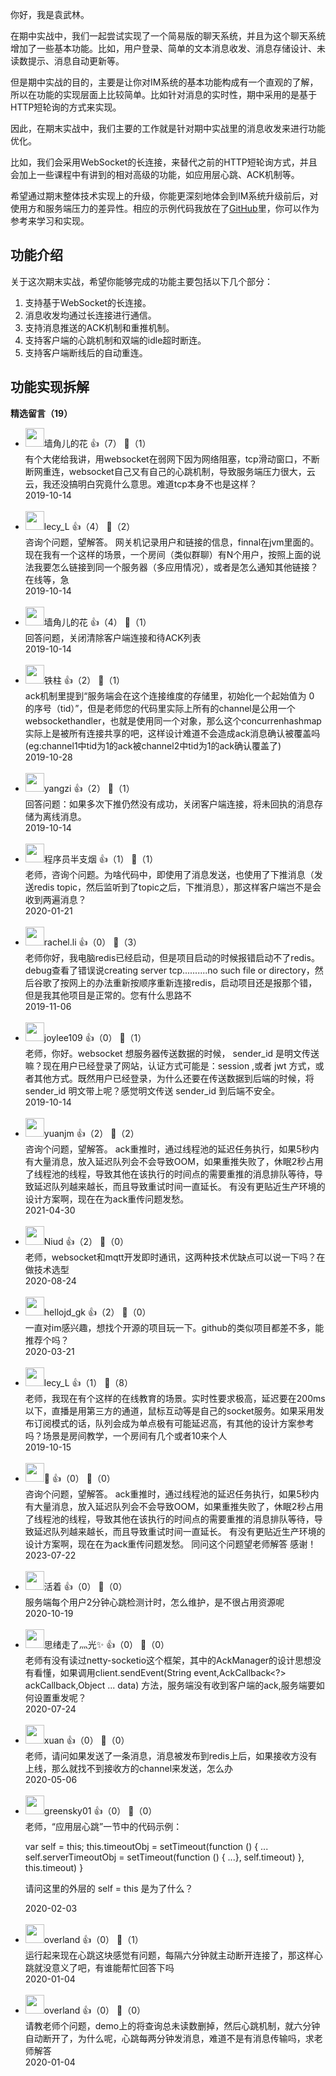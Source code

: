 你好，我是袁武林。

在期中实战中，我们一起尝试实现了一个简易版的聊天系统，并且为这个聊天系统增加了一些基本功能。比如，用户登录、简单的文本消息收发、消息存储设计、未读数提示、消息自动更新等。

但是期中实战的目的，主要是让你对IM系统的基本功能构成有一个直观的了解，所以在功能的实现层面上比较简单。比如针对消息的实时性，期中采用的是基于HTTP短轮询的方式来实现。

因此，在期末实战中，我们主要的工作就是针对期中实战里的消息收发来进行功能优化。

比如，我们会采用WebSocket的长连接，来替代之前的HTTP短轮询方式，并且会加上一些课程中有讲到的相对高级的功能，如应用层心跳、ACK机制等。

希望通过期末整体技术实现上的升级，你能更深刻地体会到IM系统升级前后，对使用方和服务端压力的差异性。相应的示例代码我放在了[GitHub](https://github.com/coldwalker/Sample)里，你可以作为参考来学习和实现。

## 功能介绍

关于这次期末实战，希望你能够完成的功能主要包括以下几个部分：

1. 支持基于WebSocket的长连接。
2. 消息收发均通过长连接进行通信。
3. 支持消息推送的ACK机制和重推机制。
4. 支持客户端的心跳机制和双端的idle超时断连。
5. 支持客户端断线后的自动重连。

## 功能实现拆解
<div><strong>精选留言（19）</strong></div><ul>
<li><img src="" width="30px"><span>墙角儿的花</span> 👍（7） 💬（1）<div>有个大佬给我讲，用websocket在弱网下因为网络阻塞，tcp滑动窗口，不断断网重连，websocket自己又有自己的心跳机制，导致服务端压力很大，云云，我还没搞明白究竟什么意思。难道tcp本身不也是这样？</div>2019-10-14</li><br/><li><img src="https://static001.geekbang.org/account/avatar/00/11/34/eb/d00aedb0.jpg" width="30px"><span>lecy_L</span> 👍（4） 💬（2）<div>咨询个问题，望解答。
网关机记录用户和链接的信息，finnal在jvm里面的。现在我有一个这样的场景，一个房间（类似群聊）有N个用户，按照上面的说法我要怎么链接到同一个服务器（多应用情况），或者是怎么通知其他链接？在线等，急</div>2019-10-14</li><br/><li><img src="" width="30px"><span>墙角儿的花</span> 👍（4） 💬（1）<div>回答问题，关闭清除客户端连接和待ACK列表</div>2019-10-14</li><br/><li><img src="https://static001.geekbang.org/account/avatar/00/12/a3/2b/abb7bfe3.jpg" width="30px"><span>铁柱</span> 👍（2） 💬（1）<div>ack机制里提到“服务端会在这个连接维度的存储里，初始化一个起始值为 0 的序号（tid）”，但是老师您的代码里实际上所有的channel是公用一个websockethandler，也就是使用同一个对象，那么这个concurrenhashmap实际上是被所有连接共享的吧，这样设计难道不会造成ack消息确认被覆盖吗(eg:channel1中tid为1的ack被channel2中tid为1的ack确认覆盖了)</div>2019-10-28</li><br/><li><img src="https://static001.geekbang.org/account/avatar/00/18/40/03/525a1e78.jpg" width="30px"><span>yangzi</span> 👍（2） 💬（1）<div>回答问题：如果多次下推仍然没有成功，关闭客户端连接，将未回执的消息存储为离线消息。</div>2019-10-14</li><br/><li><img src="https://static001.geekbang.org/account/avatar/00/12/c7/f5/108cd83b.jpg" width="30px"><span>程序员半支烟</span> 👍（1） 💬（1）<div>老师，咨询个问题。为啥代码中，即使用了消息发送，也使用了下推消息（发送redis topic，然后监听到了topic之后，下推消息），那这样客户端岂不是会收到两遍消息？</div>2020-01-21</li><br/><li><img src="https://static001.geekbang.org/account/avatar/00/19/19/c9/d0f2c32c.jpg" width="30px"><span>rachel.li</span> 👍（0） 💬（3）<div>老师你好，我电脑redis已经启动，但是项目启动的时候报错启动不了redis。debug查看了错误说creating server tcp..........no such file or directory，然后谷歌了按网上的办法重新按顺序重新连接redis，启动项目还是报那个错，但是我其他项目是正常的。您有什么思路不</div>2019-11-06</li><br/><li><img src="https://static001.geekbang.org/account/avatar/00/15/eb/0a/038d0954.jpg" width="30px"><span>joylee109</span> 👍（0） 💬（1）<div>老师，你好。websocket 想服务器传送数据的时候， sender_id 是明文传送嘛？现在用户已经登录了网站，认证方式可能是：session ,或者 jwt 方式，或者其他方式。既然用户已经登录，为什么还要在传送数据到后端的时候，将sender_id 明文带上呢？感觉明文传送 sender_id 到后端不安全。</div>2019-10-14</li><br/><li><img src="https://static001.geekbang.org/account/avatar/00/1b/a3/0d/d2c302db.jpg" width="30px"><span>yuanjm</span> 👍（2） 💬（2）<div>咨询个问题，望解答。
ack重推时，通过线程池的延迟任务执行，如果5秒内有大量消息，放入延迟队列会不会导致OOM，如果重推失败了，休眠2秒占用了线程池的线程，导致其他在该执行的时间点的需要重推的消息排队等待，导致延迟队列越来越长，而且导致重试时间一直延长。
有没有更贴近生产环境的设计方案啊，现在在为ack重传问题发愁。</div>2021-04-30</li><br/><li><img src="https://static001.geekbang.org/account/avatar/00/18/01/f7/d3f3429b.jpg" width="30px"><span>Niud</span> 👍（2） 💬（0）<div>老师，websocket和mqtt开发即时通讯，这两种技术优缺点可以说一下吗？在做技术选型</div>2020-08-24</li><br/><li><img src="https://static001.geekbang.org/account/avatar/00/19/a0/b7/1327ae60.jpg" width="30px"><span>hellojd_gk</span> 👍（2） 💬（0）<div>一直对im感兴趣，想找个开源的项目玩一下。github的类似项目都差不多，能推荐个吗？</div>2020-03-21</li><br/><li><img src="https://static001.geekbang.org/account/avatar/00/11/34/eb/d00aedb0.jpg" width="30px"><span>lecy_L</span> 👍（1） 💬（8）<div>老师，我现在有个这样的在线教育的场景。实时性要求极高，延迟要在200ms以下，直播是用第三方的通道，鼠标互动等是自己的socket服务。如果采用发布订阅模式的话，队列会成为单点极有可能延迟高，有其他的设计方案参考吗？场景是房间教学，一个房间有几个或者10来个人</div>2019-10-15</li><br/><li><img src="https://static001.geekbang.org/account/avatar/00/23/00/e6/e9cca3de.jpg" width="30px"><span>🍓</span> 👍（0） 💬（0）<div>咨询个问题，望解答。
ack重推时，通过线程池的延迟任务执行，如果5秒内有大量消息，放入延迟队列会不会导致OOM，如果重推失败了，休眠2秒占用了线程池的线程，导致其他在该执行的时间点的需要重推的消息排队等待，导致延迟队列越来越长，而且导致重试时间一直延长。
有没有更贴近生产环境的设计方案啊，现在在为ack重传问题发愁。   同问这个问题望老师解答 感谢！</div>2023-07-22</li><br/><li><img src="https://static001.geekbang.org/account/avatar/00/12/46/2c/cb8477cd.jpg" width="30px"><span>活着</span> 👍（0） 💬（0）<div>服务端每个用户2分钟心跳检测计时，怎么维护，是不很占用资源呢</div>2020-10-19</li><br/><li><img src="https://static001.geekbang.org/account/avatar/00/10/cf/5d/99756164.jpg" width="30px"><span>思绪走了灬光✨</span> 👍（0） 💬（0）<div>老师有没有读过netty-socketio这个框架，其中的AckManager的设计思想没有看懂，如果调用client.sendEvent(String event,AckCallback&lt;?&gt; ackCallback,Object ... data) 方法，服务端没有收到客户端的ack,服务端要如何设置重发呢？</div>2020-07-24</li><br/><li><img src="https://static001.geekbang.org/account/avatar/00/18/f1/16/c3ae1a4c.jpg" width="30px"><span>xuan</span> 👍（0） 💬（0）<div>老师，请问如果发送了一条消息，消息被发布到redis上后，如果接收方没有上线，那么就找不到接收方的channel来发送，怎么办</div>2020-05-06</li><br/><li><img src="https://static001.geekbang.org/account/avatar/00/0f/4c/55/879a4443.jpg" width="30px"><span>greensky01</span> 👍（0） 💬（0）<div>老师，“应用层心跳”一节中的代码示例：

var self = this;
this.timeoutObj = setTimeout(function () {
    ...
    self.serverTimeoutObj = setTimeout(function () {
         ...}, self.timeout)
    }, this.timeout)
}

请问这里的外层的 self = this 是为了什么？</div>2020-02-03</li><br/><li><img src="https://static001.geekbang.org/account/avatar/00/12/72/03/da1fcc81.jpg" width="30px"><span>overland</span> 👍（0） 💬（1）<div>运行起来现在心跳这块感觉有问题，每隔六分钟就主动断开连接了，那这样心跳就没意义了吧，有谁能帮忙回答下吗</div>2020-01-04</li><br/><li><img src="https://static001.geekbang.org/account/avatar/00/12/72/03/da1fcc81.jpg" width="30px"><span>overland</span> 👍（0） 💬（0）<div>请教老师个问题，demo上的将查询总未读数删掉，然后心跳机制，就六分钟自动断开了，为什么呢，心跳每两分钟发消息，难道不是有消息传输吗，求老师解答</div>2020-01-04</li><br/>
</ul>